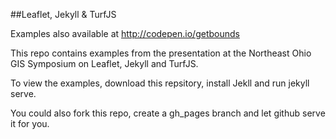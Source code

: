 ##Leaflet, Jekyll & TurfJS

Examples also available at http://codepen.io/getbounds

This repo contains examples from the presentation at the Northeast Ohio GIS Symposium on Leaflet, Jekyll and TurfJS.

To view the examples, download this repsitory, install Jekll and run jekyll serve.

You could also fork this repo, create a gh_pages branch and let github serve it for you.
